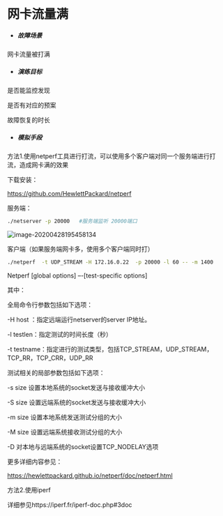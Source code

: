 # 网卡流量满

- ##### 故障场景

网卡流量被打满

- ##### 演练目标

是否能监控发现

是否有对应的预案

故障恢复的时长

- ##### 模拟手段

方法1.使用netperf工具进行打流，可以使用多个客户端对同一个服务端进行打流，造成网卡满的效果

下载安装：

https://github.com/HewlettPackard/netperf

服务端：

```bash
./netserver -p 20000   #服务端监听 20000端口
```

![image-20200428195458134](https://raw.githubusercontent.com/kakukaops/ChaosExpriment/master/images/image-20200428195458134.png)

客户端（如果服务端网卡多，使用多个客户端同时打）

```bash
./netperf  -t UDP_STREAM -H 172.16.0.22  -p 20000 -l 60 -- -m 1400
```

Netperf [global options] –-[test-specific options]

其中：

全局命令行参数包括如下选项：

-H host ：指定远端运行netserver的server IP地址。

-l testlen：指定测试的时间长度（秒）

-t testname：指定进行的测试类型，包括TCP_STREAM，UDP_STREAM，TCP_RR，TCP_CRR，UDP_RR

 

测试相关的局部参数包括如下选项：

-s size 设置本地系统的socket发送与接收缓冲大小

-S size 设置远端系统的socket发送与接收缓冲大小

-m size 设置本地系统发送测试分组的大小

-M size 设置远端系统接收测试分组的大小

-D 对本地与远端系统的socket设置TCP_NODELAY选项

更多详细内容参见：

https://hewlettpackard.github.io/netperf/doc/netperf.html



方法2.使用iperf

详细参见https://iperf.fr/iperf-doc.php#3doc

